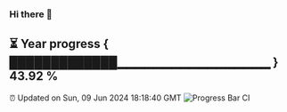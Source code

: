 ### Hi there 👋
⏳ Year progress { █████████████▁▁▁▁▁▁▁▁▁▁▁▁▁▁▁▁▁ } 43.92 %
---
⏰ Updated on Sun, 09 Jun 2024 18:18:40 GMT
![Progress Bar CI](https://github.com/liununu/liununu/workflows/Progress%20Bar%20CI/badge.svg)
